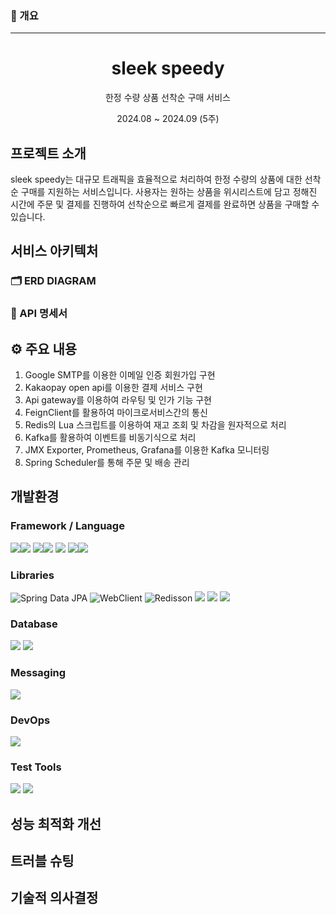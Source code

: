 ### 📄 개요

**********************

<a name="readme-top"></a>
<div align="center">
<h1 align="center">sleek speedy</h1>
    <p align="center">
        한정 수량 상품 선착순 구매 서비스
    </p>
    <p align="center">
        2024.08 ~ 2024.09 (5주)
    </p>
</div>

## 프로젝트 소개
sleek speedy는 대규모 트래픽을 효율적으로 처리하여 한정 수량의 상품에 대한 선착순 구매를 지원하는 서비스입니다. 
사용자는 원하는 상품을 위시리스트에 담고 정해진 시간에 주문 및 결제를 진행하여 선착순으로 빠르게 결제를 완료하면 상품을 구매할 수 있습니다.

## 서비스 아키텍처

### 🗂️ ERD DIAGRAM
### 📜 API 명세서

## ⚙ 주요 내용
1. Google SMTP를 이용한 이메일 인증 회원가입 구현
2. Kakaopay open api를 이용한 결제 서비스 구현
3. Api gateway를 이용하여 라우팅 및 인가 기능 구현
4. FeignClient를 활용하여 마이크로서비스간의 통신
5. Redis의 Lua 스크립트를 이용하여 재고 조회 및 차감을 원자적으로 처리
6. Kafka를 활용하여 이벤트를 비동기식으로 처리
7. JMX Exporter, Prometheus, Grafana를 이용한 Kafka 모니터링
8. Spring Scheduler를 통해 주문 및 배송 관리

## 개발환경

### Framework / Language
<img src="https://img.shields.io/badge/springboot-6DB33F?style=for-the-badge&logo=springboot&logoColor=white"><img src="https://img.shields.io/badge/3.3.2-515151?style=for-the-badge">
<img src="https://img.shields.io/badge/Spring Cloud-6DB33F?style=for-the-badge&logo=spring&logoColor=white"><img src="https://img.shields.io/badge/2023.0.3-515151?style=for-the-badge">
<img src="https://img.shields.io/badge/springsecurity-6DB33F?style=for-the-badge&logo=springsecurity&logoColor=white"/>
<img src="https://img.shields.io/badge/java-%23ED8B00?style=for-the-badge&logo=openjdk&logoColor=white"><img src="https://img.shields.io/badge/21-515151?style=for-the-badge">

### Libraries
<img src="https://img.shields.io/badge/Spring%20Data%20JPA-6DB33F?style=for-the-badge&logo=spring&logoColor=white" alt="Spring Data JPA"> <img src="https://img.shields.io/badge/WebClient-6DB33F?style=for-the-badge&logo=spring&logoColor=white" alt="WebClient"> <img src="https://img.shields.io/badge/Redisson-FF0000?style=for-the-badge&logo=redis&logoColor=white" alt="Redisson"> <img src="https://img.shields.io/badge/JWT-black?style=for-the-badge&logo=JSON%20web%20tokens"> <img src="http://img.shields.io/badge/google smtp-4285F4?style=for-the-badge&logo=google&logoColor=white"> <img src="https://img.shields.io/badge/kakaopay OpenApi-ffcd00.svg?style=for-the-badge&logo=Kakao&logoColor=000000">


### Database
<img src="https://img.shields.io/badge/mysql-4479A1?style=for-the-badge&logo=mysql&logoColor=white"> <img src="https://img.shields.io/badge/redis-%23DD0031.svg?style=for-the-badge&logo=redis&logoColor=white">

### Messaging
<img src="https://img.shields.io/badge/Rabbitmq-FF6600?style=for-the-badge&logo=rabbitmq&logoColor=white">

### DevOps
<img src="https://img.shields.io/badge/docker-%230db7ed.svg?style=for-the-badge&logo=docker&logoColor=white">

### Test Tools
<img src="http://img.shields.io/badge/Jmeter-D22128?style=for-the-badge&logo=apachejmeter&logoColor=white"> <img src="https://img.shields.io/badge/Postman-FF6C37?style=for-the-badge&logo=postman&logoColor=white">

## 성능 최적화 개선

## 트러블 슈팅

## 기술적 의사결정





